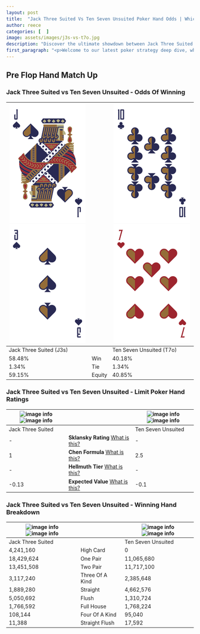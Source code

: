 ```yaml
---
layout: post
title:  "Jack Three Suited Vs Ten Seven Unsuited Poker Hand Odds | Which Is The Better Hand In Poker? A Complete Guide"
author: reece
categories: [  ]
image: assets/images/j3s-vs-t7o.jpg
description: "Discover the ultimate showdown between Jack Three Suited and Ten Seven Unsuited in poker! Uncover the odds, strategies, and scenarios where one hand triumphs over the other. Get ready to up your poker game with this thrilling analysis."
first_paragraph: "<p>Welcome to our latest poker strategy deep dive, where we're pitting two distinct hands against each other in a high-stakes showdown: Jack Three Suited vs Ten Seven Unsuited.</p><p>In the dynamic world of poker, every decision counts, and knowing which hand holds the upper hand is key to your success at the table.</p><p>In this article, we'll dissect these two hands, explore the scenarios where one dominates the other, and equip you with the knowledge to make strategic choices that can tip the odds in your favor.</p><p>Get ready to unravel the intriguing dynamics of these poker hands and elevate your game to new heights.</p>"
---
```




[comment]: # (sp0)

## Pre Flop Hand Match Up

<div class="table hand-ratings" markdown="1"> 



### Jack Three Suited vs Ten Seven Unsuited - Odds Of Winning


    
| ![image info](assets/images/hand1/j.png) ![image info](assets/images/hand1/3.png) |  | ![image info](assets/images/hand2/t.png) ![image info](assets/images/hand2/7o.png) |
| -------- | -------- | -------- |
| Jack Three Suited (J3s) |  | Ten Seven Unsuited (T7o) |
| 58.48% | Win | 40.18% |
| 1.34% | Tie | 1.34% |
| 59.15% | Equity | 40.85% |




[comment]: # (sp1)



### Jack Three Suited vs Ten Seven Unsuited - Limit Poker Hand Ratings


    
| ![image info](https://www.riverpairs.com/assets/images/hand1/j.png) ![image info](https://www.riverpairs.com/assets/images/hand1/3.png) |  | ![image info](https://www.riverpairs.com/assets/images/hand2/t.png) ![image info](https://www.riverpairs.com/assets/images/hand2/7o.png) |
| -------- | -------- | -------- |
| Jack Three Suited |  | Ten Seven Unsuited |
| - | **Sklansky Rating** [What is this?](/sklansky-rating-explained) | - |
| 1 | **Chen Formula** [What is this?](/chen-formula-explained) | 2.5 |
| - | **Hellmuth Tier** [What is this?](/Hellmuth-tier-explained) | - |
| -0.13 | **Expected Value** [What is this?](/expected-value-explained) | -0.1 |




[comment]: # (sp2)



### Jack Three Suited vs Ten Seven Unsuited - Winning Hand Breakdown


    
| ![image info](https://www.riverpairs.com/assets/images/hand1/j.png) ![image info](https://www.riverpairs.com/assets/images/hand1/3.png) |  | ![image info](https://www.riverpairs.com/assets/images/hand2/t.png) ![image info](https://www.riverpairs.com/assets/images/hand2/7o.png) |
| -------- | -------- | -------- |
| Jack Three Suited |  | Ten Seven Unsuited |
| 4,241,160 | High Card | 0 |
| 18,429,624 | One Pair | 11,065,680 |
| 13,451,508 | Two Pair | 11,717,100 |
| 3,117,240 | Three Of A Kind | 2,385,648 |
| 1,889,280 | Straight | 4,662,576 |
| 5,050,692 | Flush | 1,310,724 |
| 1,766,592 | Full House | 1,768,224 |
| 108,144 | Four Of A Kind | 95,040 |
| 11,388 | Straight Flush | 17,592 |




[comment]: # (sp3)



</div>

[comment]: # (sp4)



[comment]: # (sp5)

